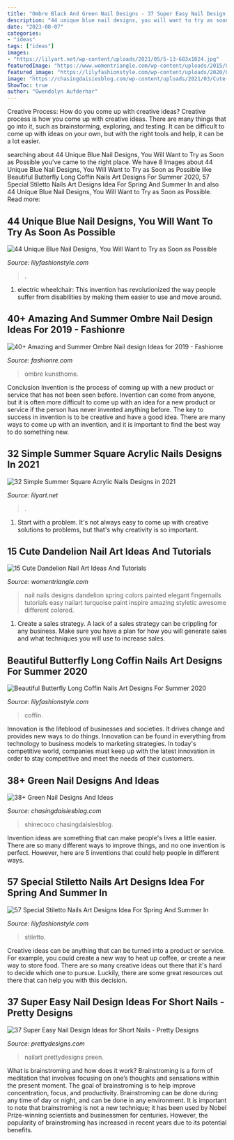 ```yaml
---
title: "Ombre Black And Green Nail Designs - 37 Super Easy Nail Design Ideas For Short Nails"
description: "44 unique blue nail designs, you will want to try as soon as possible"
date: "2023-08-07"
categories:
- "ideas"
tags: ["ideas"]
images:
- "https://lilyart.net/wp-content/uploads/2021/05/5-13-683x1024.jpg"
featuredImage: "https://www.womentriangle.com/wp-content/uploads/2015/05/dandelion-nail-art-5.jpg"
featured_image: "https://lilyfashionstyle.com/wp-content/uploads/2020/05/45.jpg"
image: "https://chasingdaisiesblog.com/wp-content/uploads/2021/03/Cute-Dark-Green-Nails-For-Autumn_Winter-2020-_-Cute-Manicure.jpeg"
ShowToc: true
author: "Gwendolyn Aufderhar"
---
```



Creative Process: How do you come up with creative ideas?
Creative process is how you come up with creative ideas. There are many things that go into it, such as brainstorming, exploring, and testing. It can be difficult to come up with ideas on your own, but with the right tools and help, it can be a lot easier.

	

		
searching about 44 Unique Blue Nail Designs, You Will Want to Try as Soon as Possible you've came to the right place. We have 8 Images about 44 Unique Blue Nail Designs, You Will Want to Try as Soon as Possible like Beautiful Butterfly Long Coffin Nails Art Designs For Summer 2020, 57 Special Stiletto Nails Art Designs Idea For Spring And Summer In and also 44 Unique Blue Nail Designs, You Will Want to Try as Soon as Possible. Read more:
		
    
## 44 Unique Blue Nail Designs, You Will Want To Try As Soon As Possible

<img loading=lazy src="https://lilyfashionstyle.com/wp-content/uploads/2020/02/39-12.jpg" onerror="this.onerror=null;this.src='https://tse2.mm.bing.net/th?id=OIP.SYlkzFqOHaMe8ezTYdPUVwHaK8&amp;pid=15.1';" alt="44 Unique Blue Nail Designs, You Will Want to Try as Soon as Possible">

_Source: lilyfashionstyle.com_

>. 

	

1) electric wheelchair: This invention has revolutionized the way people suffer from disabilities by making them easier to use and move around.

    
## 40+ Amazing And Summer Ombre Nail Design Ideas For 2019 - Fashionre

<img loading=lazy src="https://live.staticflickr.com/65535/33789950378_6b8868d573_o.jpg" onerror="this.onerror=null;this.src='https://tse3.mm.bing.net/th?id=OIP.eqlUeNBIMx54bwt8U_LrEQHaNX&amp;pid=15.1';" alt="40+ Amazing and Summer Ombre Nail design Ideas for 2019 - Fashionre">

_Source: fashionre.com_

>ombre kunsthome. 

	

Conclusion
Invention is the process of coming up with a new product or service that has not been seen before. Invention can come from anyone, but it is often more difficult to come up with an idea for a new product or service if the person has never invented anything before. The key to success in invention is to be creative and have a good idea. There are many ways to come up with an invention, and it is important to find the best way to do something new.

    
## 32 Simple Summer Square Acrylic Nails Designs In 2021

<img loading=lazy src="https://lilyart.net/wp-content/uploads/2021/05/5-13-683x1024.jpg" onerror="this.onerror=null;this.src='https://tse1.mm.bing.net/th?id=OIP.QAuf2Ujw2VBNAesQITZREgHaLG&amp;pid=15.1';" alt="32 Simple Summer Square Acrylic Nails Designs in 2021">

_Source: lilyart.net_

>. 

	

1. Start with a problem. It's not always easy to come up with creative solutions to problems, but that's why creativity is so important.

    
## 15 Cute Dandelion Nail Art Ideas And Tutorials

<img loading=lazy src="https://www.womentriangle.com/wp-content/uploads/2015/05/dandelion-nail-art-5.jpg" onerror="this.onerror=null;this.src='https://tse1.mm.bing.net/th?id=OIP.EcORPi59bJT3e4Evsq6QfQHaLK&amp;pid=15.1';" alt="15 Cute Dandelion Nail Art Ideas And Tutorials">

_Source: womentriangle.com_

>nail nails designs dandelion spring colors painted elegant fingernails tutorials easy nailart turquoise paint inspire amazing styletic awesome different colored. 

	

1. Create a sales strategy. A lack of a sales strategy can be crippling for any business. Make sure you have a plan for how you will generate sales and what techniques you will use to increase sales.

    
## Beautiful Butterfly Long Coffin Nails Art Designs For Summer 2020

<img loading=lazy src="https://lilyfashionstyle.com/wp-content/uploads/2020/05/45.jpg" onerror="this.onerror=null;this.src='https://tse2.mm.bing.net/th?id=OIP.X9JmTzD3t_h6XmeBK6eoSAHaJv&amp;pid=15.1';" alt="Beautiful Butterfly Long Coffin Nails Art Designs For Summer 2020">

_Source: lilyfashionstyle.com_

>coffin. 

	

Innovation is the lifeblood of businesses and societies. It drives change and provides new ways to do things. Innovation can be found in everything from technology to business models to marketing strategies. In today's competitive world, companies must keep up with the latest innovation in order to stay competitive and meet the needs of their customers.

    
## 38+ Green Nail Designs And Ideas

<img loading=lazy src="https://chasingdaisiesblog.com/wp-content/uploads/2021/03/Cute-Dark-Green-Nails-For-Autumn_Winter-2020-_-Cute-Manicure.jpeg" onerror="this.onerror=null;this.src='https://tse4.mm.bing.net/th?id=OIP.IF_ag2f5xtES-nIxAezYjQHaJ4&amp;pid=15.1';" alt="38+ Green Nail Designs And Ideas">

_Source: chasingdaisiesblog.com_

>shinecoco chasingdaisiesblog. 

	

Invention ideas are something that can make people's lives a little easier. There are so many different ways to improve things, and no one invention is perfect. However, here are 5 inventions that could help people in different ways.

    
## 57 Special Stiletto Nails Art Designs Idea For Spring And Summer In

<img loading=lazy src="https://lilyfashionstyle.com/wp-content/uploads/2020/04/23-14.jpg" onerror="this.onerror=null;this.src='https://tse4.mm.bing.net/th?id=OIP.JuJQP0LjqJ0YmdY_hoDNlgHaKo&amp;pid=15.1';" alt="57 Special Stiletto Nails Art Designs Idea For Spring And Summer In">

_Source: lilyfashionstyle.com_

>stiletto. 

	

Creative ideas can be anything that can be turned into a product or service. For example, you could create a new way to heat up coffee, or create a new way to store food. There are so many creative ideas out there that it's hard to decide which one to pursue. Luckily, there are some great resources out there that can help you with this decision.

    
## 37 Super Easy Nail Design Ideas For Short Nails - Pretty Designs

<img loading=lazy src="https://www.prettydesigns.com/wp-content/uploads/2017/12/37-super-easy-nail-design-ideas-for-short-nails-9.jpg" onerror="this.onerror=null;this.src='https://tse3.mm.bing.net/th?id=OIP.XsENqbTLGfKMK_I4Ze-DmwHaHa&amp;pid=15.1';" alt="37 Super Easy Nail Design Ideas for Short Nails - Pretty Designs">

_Source: prettydesigns.com_

>nailart prettydesigns preen. 

	

What is brainstroming and how does it work?
Brainstroming is a form of meditation that involves focusing on one’s thoughts and sensations within the present moment. The goal of brainstroming is to help improve concentration, focus, and productivity. Brainstroming can be done during any time of day or night, and can be done in any environment. It is important to note that brainstroming is not a new technique; it has been used by Nobel Prize-winning scientists and businessmen for centuries. However, the popularity of brainstroming has increased in recent years due to its potential benefits.

